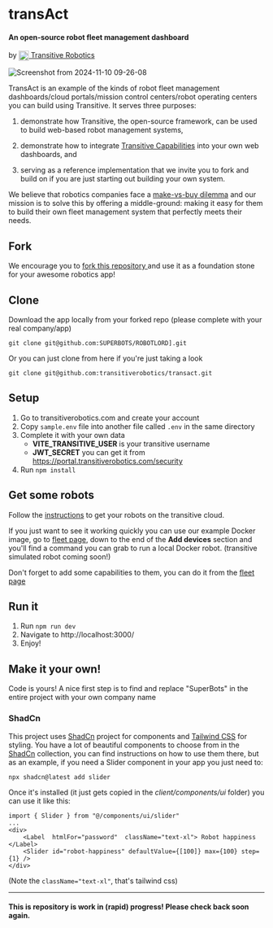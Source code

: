  

# transAct
#### An open-source robot fleet management dashboard
by <a href="https://transitiverobotics.com" >
 <img  src="https://transitiverobotics.com/img/logo.svg"  style="height: 20px; vertical-align: text-top;"> Transitive Robotics
 </a>



![Screenshot from 2024-11-10 09-26-08](https://github.com/user-attachments/assets/900ab2cf-dcec-495b-b4b9-a2b3f6e845c9)


  

TransAct is an example of the kinds of robot fleet management dashboards/cloud portals/mission control centers/robot operating centers you can build using Transitive. It serves three purposes:

1. demonstrate how Transitive, the open-source framework, can be used to build web-based robot management systems,

1. demonstrate how to integrate [Transitive Capabilities](https://transitiverobotics.com/caps/) into your own web dashboards, and

1. serving as a reference implementation that we invite you to fork and build on if you are just starting out building your own system.

  

We believe that robotics companies face a [make-vs-buy dilemma](https://transitiverobotics.com/blog/make-vs-buy/) and our mission is to solve this by offering a middle-ground: making it easy for them to build their own fleet management system that perfectly meets their needs.

## Fork
We encourage you to [fork this repository ](https://github.com/transitiverobotics/transact/fork) and use it as a foundation stone for your awesome robotics app!

## Clone
Download the app locally from your forked repo (please complete with your real company/app)

    git clone git@github.com:SUPERBOTS/ROBOTLORD].git

Or you can just clone from here if you're just taking a look

    git clone git@github.com:transitiverobotics/transact.git

## Setup 
1. Go to transitiverobotics.com and create your account
1. Copy `sample.env` file into another file called `.env` in the same directory
1. Complete it with your own data
   - **VITE_TRANSITIVE_USER** is your transitive username
   - **JWT_SECRET** you can get it from https://portal.transitiverobotics.com/security 
1. Run `npm install`

## Get some robots
Follow the [instructions](https://transitiverobotics.com/docs/guides/getting-started/ "Getting started") to get your robots on the transitive cloud.

If you just want to see it working quickly you can use our example Docker image, go to [fleet page](https://portal.transitiverobotics.com/ "Fleet page"), down to the end of the **Add devices** section and you'll find a command you can grab to run a local Docker robot. (transitive simulated robot coming soon!)

Don't forget to add some capabilities to them, you can do it from the [fleet page](https://portal.transitiverobotics.com/ "Fleet page")
## Run it
1. Run `npm run dev`
2. Navigate to http://localhost:3000/
3. Enjoy!

## Make it your own!
Code is yours! 
A nice first step is to find and replace "SuperBots" in the entire project with your own company name 

### ShadCn
This project uses [ShadCn](https://ui.shadcn.com/) project for components and [Tailwind CSS](https://tailwindcss.com/) for styling.
You have a lot of beautiful components to choose from in the [ShadCn](https://ui.shadcn.com/docs/components/accordion) collection, you can find instructions on how to use them there, but as an example, if you need a Slider component in your app you just need to:

    npx shadcn@latest add slider

Once it's installed (it just gets copied in the *client/components/ui* folder) you can use it like this:

    import { Slider } from "@/components/ui/slider"
    ...
    <div>
	    <Label  htmlFor="password"  className="text-xl"> Robot happiness </Label>
	    <Slider id="robot-happiness" defaultValue={[100]} max={100} step={1} />
    </div>

(Note the `className="text-xl"`, that's tailwind css)
  

-----

  

#### This is repository is work in (rapid) progress! Please check back soon again.

